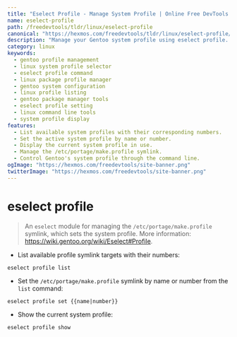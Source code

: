 ```yaml
---
title: "Eselect Profile - Manage System Profile | Online Free DevTools by Hexmos"
name: eselect-profile
path: /freedevtools/tldr/linux/eselect-profile
canonical: "https://hexmos.com/freedevtools/tldr/linux/eselect-profile/"
description: "Manage your Gentoo system profile using eselect profile. Control make.profile symlink settings, list available profiles, and view your current profile. Free online tool, no registration required."
category: linux
keywords:
  - gentoo profile management
  - linux system profile selector
  - eselect profile command
  - linux package profile manager
  - gentoo system configuration
  - linux profile listing
  - gentoo package manager tools
  - eselect profile setting
  - linux command line tools
  - system profile display
features:
  - List available system profiles with their corresponding numbers.
  - Set the active system profile by name or number.
  - Display the current system profile in use.
  - Manage the /etc/portage/make.profile symlink.
  - Control Gentoo's system profile through the command line.
ogImage: "https://hexmos.com/freedevtools/site-banner.png"
twitterImage: "https://hexmos.com/freedevtools/site-banner.png"
---
```


# eselect profile

> An `eselect` module for managing the `/etc/portage/make.profile` symlink, which sets the system profile.
> More information: <https://wiki.gentoo.org/wiki/Eselect#Profile>.

- List available profile symlink targets with their numbers:

`eselect profile list`

- Set the `/etc/portage/make.profile` symlink by name or number from the `list` command:

`eselect profile set {{name|number}}`

- Show the current system profile:

`eselect profile show`
